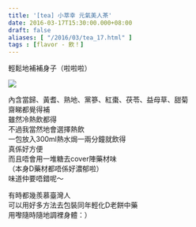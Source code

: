 ```yaml
---
title: '[tea] 小萃幸 元氣美人茶'
date: 2016-03-17T15:30:00.000+08:00
draft: false
aliases: [ "/2016/03/tea_17.html" ]
tags : [flavor - 飲！]
---
```


輕鬆地補補身子（啦啦啦）  

[![](https://c1.staticflickr.com/1/428/31793366381_c1b067aef3_z.jpg)](https://c1.staticflickr.com/1/428/31793366381_c1b067aef3_z.jpg)

內含當歸、黃耆、熟地、黨篸、紅棗、茯苓、益母草、甜菊  
齋睇都覺得補  
雖然冷熱飲都得  
不過我當然地會選擇熱飲  
一包放入300ml熱水焗一兩分鐘就飲得  
真係好方便  
而且唔會用一堆糖去cover陣藥材味  
（本身D藥材都唔係好濃郁啦）  
味道仲要唔錯呢～  
  
有時都幾羨慕臺灣人  
可以用好多方法去包裝同年輕化D老餅中藥  
用嚟隨時隨地調裡身體：）
